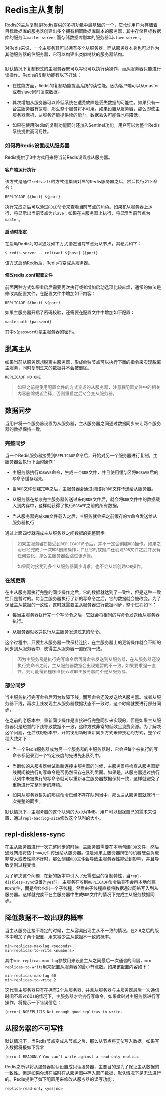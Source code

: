# Redis主从复制

Redis的主从复制是Redis提供的多机功能中最基础的一个，它允许用户为存储着目标数据库的服务器创建出多个拥有相同数据库副本的服务器，其中存储目标数据库的服务叫`master server`,而存储数据库副本的服务器叫`slave server`。

对Redis来说，一个主服务其可以拥有多个从服务器，而从服务器本身也可以作为其他服务器的住服务器，它可以构建出类似树状的服务器结构。

<img title="" src="http://img.bakelu.cn/blog/redis%E5%A4%8D%E5%88%B6%E6%A0%91%E7%8A%B6%E7%BB%93%E6%9E%84.png" alt="" data-align="center">

默认情况下复制模式的主服务器既可以写也可以执行读操作，而从服务器只能进行读操作。Redis的复制功能有以下好处：

- 在性能方面，Redis的复制功能提高系统的读性能。因为客户端可以从master或者slave同时读取数据。

- 其次增加从服务器可以降低系统在遭受故障是丢失数据的可能性。如果只有一台主服务器有故障，那么整个服务将不可用。如果设置从服务器，那么即使主服务器宕机，从服务还能提供读的能力，数据丢失可能性也将降低。

- 如果在使用Redis的复制功能同时还加入Sentinel功能，用户可以为整个Redis系统提供高可用性。

### 如何将Redis设置成从服务器

Redis提供了3中方式用来将当前Redis设置成从服务器。

#### 客户端运行执行

该方式是通过`redis-cli`的方式连接到对应的Redis服务器之后，然后执行如下命令：

```
REPLICAOF ${host} ${port}
```

执行完成之后可以通过`ROLE`命令来查看当前节点的角色。如果在从服务器上运行，将显示出当前节点为`slave`；如果在主服务器上执行，将显示当前节点为`master`。

#### 启动时指定

在启动Redis时可以通过如下方式指定当前节点为从节点，其格式如下：

```shell
$ redis-server -- relicaof ${host} ${port}
```

该方式启动Redis后，Redis将变成从服务器。

#### 修改redis.conf配置文件

前面两种方式如果重启后需要再次执行或者增加启动选项比较麻烦，通常的做法是修改其配置文件，在配置文件中增加如下内容：

```
REPLICAOF ${host} ${port}
```

如果主服务器开启了密码校验，还需要在配置文件中增加如下配置：

```
masterauth {password}
```

其中`${password}`是主服务器的密码。

## 脱离主从

如果当前从服务器想脱离主服务器，形成单独节点可以执行下面的指令来实现脱离主服务，同时复制过来的数据并不会被删除。

```
REPLICAOF NO ONE
```

> 如果之前是使用配置文件的方式变成的从服务器，注意将配置文件中的相关内容删除或者注释，否则重启之后又会变从服务器。

## 数据同步

当用户将一个服务器设置为从服务器，主从服务器之间通过数据同步来让两个服务器的数据保持一致。

### 完整同步

当一个Redis服务器接受到`REPLICAOF`命令后，开始对另一个服务器进行复制，主服务器会执行下面的操作：

- 主服务器执行`BGSAVE`命令，生成一个`RDB`文件，并且使用缓存区将`BGSAVE`后的`写`命令缓存起来。

- 当`RDB`文件创建完毕之后，主服务器会通过网络将`RDB`文件传送给从服务器。

- 从服务器在接收完主服务器传送过来的`RDB`文件后，就会将`RDB`文件中的数据载入到内存中，这样就获得了执行`BGSAVE`之前的所有数据。

- 当从服务器完成`RDB`文件载入之后，主服务就会把之前缓存的`写`命令发送给从服务器执行

通过上面四步就完成主从服务器之间数据的完整同步。

> 如果主服务器在接受到`REPLICAOF`命令后，并不一定会创建`RDB`操作。如果之前已经完成了一次`RDB`创建操作，并且它的数据库在创建`RDB`文件之后并没有任何变化，那么主服务器会跳过该步骤。
> 
> 如果同时接受到多个从服务器同步请求，也不会从新创建`RDB`操作。

### 在线更新

在主从服务器执行完整的同步操作之后，它的数据就达到了一致性，但是这种一致性只是暂时的。每当主服务器执行了新的写命令之后，它的数据就会被改变。为了保证主从数据的一致性，这时就需要主从服务器进行数据同步，整个过程如下：

- 每当主服务器执行完一个写命令之后，它就会将相同的写命令发送给从服务器执行。

- 从服务器就收并执行从主服务发送过来的命令。

这个过程中，只要主从服务器一致保持连接，在主服务器上的更新操作就会不断的同步到从服务器中，使得主从服务器一直保持一致。

> 因为主服务器是执行完写命令后再将命令发送到从服务器，在从服务器还没执行完命令之前，主从服务器数据会出现短暂的不一致。如果要求强一直性，则可能需要程序直接去读取主服务器而不是从服务器。

### 部分同步

当主服务执行完写命令后因为故障下线，而写命令还没发送给从服务器。或者从服务器下线，再次上线发现主从服务器数据状态不一致时，这个时候就要进行部分同步，

在之前的老版本中，重新同步操作是直接进行完整同步来实现的，但是如果主从服务器只是短暂的下线导致数据不一致，这种方式非常的低效且浪费资源。为了解决这个问题，在后续的版本中，开始使用新的重新同步方式来替换老的方式，整个过程大致如下：

- 当一个Redis服务器成为另一个服务器的主服务器时，它会把每个被执行的写命令都记录到一个特定长度的先进先出队列中。

- 当断线的从服务器尝试重新连接主服务器的时候，主服务器将检查从服务器断线期间被执行的写命令是否仍然保存在队列里面。如果是，从服务器通过执行队列中未被执行的写命令就可以重新与主服务器数据保持一致，这样就避免了重新进行完整同步的麻烦。

- 如果从服务器缺失的那些命令已经不存在队列当中，那么主从服务器就就行一次完整的同步。

默认情况下，主服务器的这个队列的大小为1MB，用户可以根据自己的需求来设置，通过`repl-backlog-size`修改这个队列的大小。

## repl-diskless-sync

在主从服务器进行一次完整同步的时候，主服务器需要在本地创建`RDB`文件，然后通过网络将这个`RDB`文件传送给从服务器。但是如果主服务器所在的机器硬盘负载非常大或者性能不好时，那么创建`RDB`文件会导致主服务器性能受到影响，并且导致复制过程变慢。

为了解决这个问题，在新的版本中引入了无需磁盘的复制特性，当`repl-diskless-sync`设置为`yes`时，主服务在收到`REPLICAOF`命令后将不会再本地创建`RDB`文件，而是会fork出一个子线程，然后由子线程直接将数据通过网络写入到从服务器。这样就完成不在主服务器中生成`RDB`文件的情况下完成主从服务数据同步。

## 降低数据不一致出现的概率

当主从服务连接不稳定的时候，主从容易出现主从不一致的情况。在2.8之后的版本中增加了两个配置，用来减少主从数据不一致的概率。

```
min-replicas-max-lag <seconds>
min-replicas-to-write <numbers>
```

其中`min-replicas-max-lag`参数用来设置主从之间最后一次通信的间隔，`min-replicas-to-write`用来配置从服务器的最小节点数。如果该配置内容如下：

```
min-replicas-max-lag 60
min-replicas-to-write 2
```

这代表主服务器只有在拥有2个从服务器，并且从服务器与主服务器最后一次通信时间不超过60s的情况下，主服务器才会执行写命令。如果此时对主服务器进行写操作，将提示一下错误信息：

```
(error) NOREPLICAS Not enough good replicas to write.
```

## 从服务器的不可写性

默认情况下，当Redis节点变成从节点之后，那么从节点将无法写入数据。如果写入数据将报如下异常

```
(error) READONLY You can't write against a read only replica.
```

Redis之所以将从服务器默认设置成只读服务器，主要目的是为了保证主从数据的一致性。但是如果你想在临时在从服务器中存入部门数据，默认情况下是无法进行的。Redis提供了如下配置用来修改从服务器的读写功能：

```
replica-read-only <yes|no>
```
